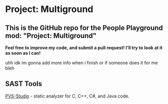 # Project: Multiground

## This is the GitHub repo for the People Playground mod: "Project: Multiground"

**Feel free to improve my code, and submit a pull request! I'll try to look at it as soon as I can!**

uhh idk im gonna add more info when i finish or if someone does it for me
bleh



## SAST Tools
[PVS-Studio](https://pvs-studio.com/en/pvs-studio/?utm_source=website&utm_medium=github&utm_campaign=open_source) - static analyzer for C, C++, C#, and Java code.